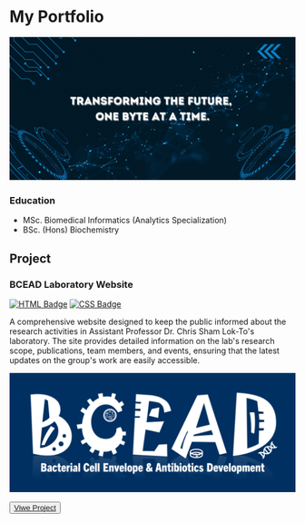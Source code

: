 # My Portfolio

![banner](/assets/img/profile_banner.jpg)

### Education
- MSc. Biomedical Informatics (Analytics Specialization)
- BSc. (Hons) Biochemistry

## Project
### BCEAD Laboratory Website

<td>
  <a href=' '><img src="https://img.shields.io/badge/HTML-e34c26" alt="HTML Badge"></a>
  <a href=' '><img src="https://img.shields.io/badge/CSS-blue" alt="CSS Badge"></a> 
</td>

A comprehensive website designed to keep the public informed about the research activities in Assistant Professor Dr. Chris Sham Lok-To's laboratory. The site provides detailed information on the lab's research scope, publications, team members, and events, ensuring that the latest updates on the group's work are easily accessible.

![BCEAD_Banner](/assets/img/bcead.png)

<button><a href=" ">Viwe Project</a></button>

